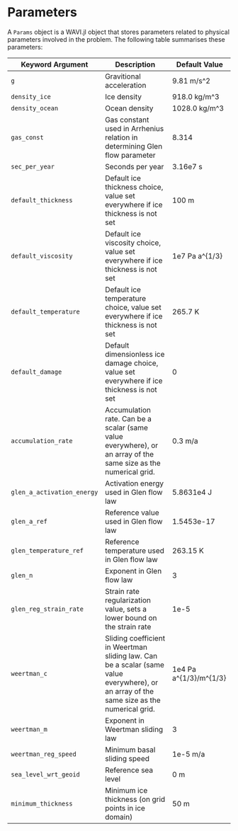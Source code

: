 # Parameters
A `Params` object is a WAVI.jl object that stores parameters related to physical parameters involved in the problem. The following table summarises these parameters:


| Keyword Argument   | Description                   | Default Value         |
| ------------------ | ----------------------------- | ------------------- |
| `g`                | Gravitional acceleration      | 9.81 m/s^2          |
| `density_ice`      | Ice density                   | 918.0 kg/m^3        |
| `density_ocean`    | Ocean density                 | 1028.0 kg/m^3       |
| `gas_const`        | Gas constant used in Arrhenius relation in determining Glen flow parameter                | 8.314      |
| `sec_per_year`     | Seconds per year                 | 3.16e7 s      |
| `default_thickness`| Default ice thickness choice, value set everywhere if ice thickness is not set           | 100 m     |
| `default_viscosity`| Default ice viscosity choice, value set everywhere if ice thickness is not set           | 1e7 Pa a^{1/3}     |
| `default_temperature`| Default ice temperature choice, value set everywhere if ice thickness is not set           | 265.7 K     |
| `default_damage`| Default dimensionless ice damage choice, value set everywhere if ice thickness is not set           | 0     |
| `accumulation_rate`| Accumulation rate. Can be a scalar (same value everywhere), or an array of the same size as the numerical grid.                 | 0.3 m/a      |
| `glen_a_activation_energy`     | Activation energy used in Glen flow law    |    5.8631e4 J   |
| `glen_a_ref`     |  Reference value used in Glen flow law              | 1.5453e-17      |
| `glen_temperature_ref`     |   Reference temperature used in Glen flow law     | 263.15 K      |
| `glen_n`     | Exponent in Glen flow law                | 3     |
| `glen_reg_strain_rate`     | Strain rate regularization value, sets a lower bound on the strain rate               | 1e-5    |
| `weertman_c`     |  Sliding coefficient in Weertman sliding law. Can be a scalar (same value everywhere), or an array of the same size as the numerical grid.              | 1e4  Pa a^{1/3}/m^{1/3}     |
| `weertman_m`     | Exponent in Weertman sliding law               | 3      |
| `weertman_reg_speed`     | Minimum basal sliding speed                 | 1e-5 m/a     |
| `sea_level_wrt_geoid`     | Reference sea level        | 0 m     |
| `minimum_thickness`     | Minimum ice thickness (on grid points in ice domain)             | 50 m     |



